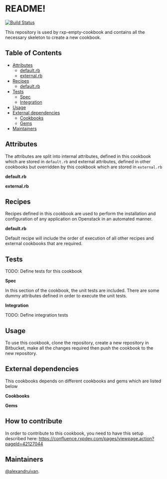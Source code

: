 # README!

[![Build Status](http://cookbooks-jenkins.service.rxpdev.auto:8080/buildStatus/icon?job=rxp-empty-cookbook)](http://cookbooks-jenkins.service.rxpdev.auto:8080/job/rxp-empty-cookbook/)

This repository is used by rxp-empty-cookbook and contains all the necessary skeleton to create a new cookbook.

## Table of Contents

- [Attributes](#attributes)
    * [default.rb](#default_attributes)
    * [external.rb](#external_attributes)
- [Recipes](#recipes)
    * [default.rb](#default_recipes)
- [Tests](#tests)
    * [Spec](#spec_tests)
    * [Integration](#integration_tests)
- [Usage](#usage)
- [External dependencies](#external_dependencies)
    * [Cookbooks](#cookbooks)
    * [Gems](#gems)
- [Maintainers](#maintainers)

## Attributes <a name="attributes"></a>

The attributes are split into internal attributes, defined in this cookbook which are stored in `default.rb` and external attributes, defined in other cookbooks but overridden by this cookbook which are stored in `external.rb`

__default.rb <a name="default_attributes"></a>__

__external.rb <a name="external_attributes"></a>__

## Recipes <a name="recipes"></a>

Recipes defined in this cookbook are used to perform the installation and configuration of any application on Openstack in an automated manner.

__default.rb <a name="default_recipes"></a>__

Default recipe will include the order of execution of all other recipes and external cookbooks that are required.

## Tests <a name="tests"></a>

TODO: Define tests for this cookbook

__Spec <a name="spec_tests"></a>__

In this section of the cookbook, the unit tests are included. There are some dummy attributes defined in order to execute the unit tests.

__Integration <a name="integration_tests"></a>__

TODO: Define integration tests

## Usage <a name="usage"></a>

To use this cookbook, clone the repository, create a new repository in Bitbucket, make all the changes required then push the cookbook to the new repository.

## External dependencies <a name="external_dependencies"></a>

This cookbooks depends on different cookbooks and gems which are listed below

__Cookbooks <a name="cookbooks"></a>__

__Gems <a name="gems"></a>__

## How to contribute

In order to contribute to this cookbook, you need to have this setup described here: https://confluence.rxpdev.com/pages/viewpage.action?pageId=42127044

## Maintainers <a name="maintainers"></a>

[@alexandruivan](http://bitbucket.rxpdev.com:7990/users/alexandruivan).
